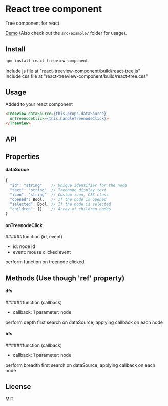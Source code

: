 # React tree component

Tree component for react

[Demo](http://yjcxy12.github.io/react-treeview-component/) (Also check out the `src/example/` folder for usage).

## Install

```sh
npm install react-treeview-component
```

Include js file at "react-treeview-component/build/react-tree.js" <br/>
Include css file at "react-treeview-component/build/react-tree.css"

## Usage

Added to your react component
```html
<Treeview dataSource={this.props.dataSource}
  onTreenodeClick={this.handleTreenodeClick}>
</Treeview>
```

## API

## Properties

#### dataSouce

```javascript
{
  "id": "string"	// Unique identifier for the node
  "text": "string"  // Treenode display text
  "icon": "string"	// Custom icon, CSS class
  "opened": Bool,	// If the node is opened	
  "selected": Bool,	// If the node is selected
  "children": []	// Array of children nodes	
}
```

#### onTreenodeClick

######function (id, event)

- id: node id
- event: mouse clicked event

perform function on treenode clicked

## Methods (Use though 'ref' property)

#### dfs

######function (callback)

- callback: 1 parameter: node

perform depth first search on dataSource, applying callback  on each node

#### bfs

######function (callback)

- callback: 1 parameter: node

perform breadth first search on dataSource, applying callback  on each node

## License

MIT.
